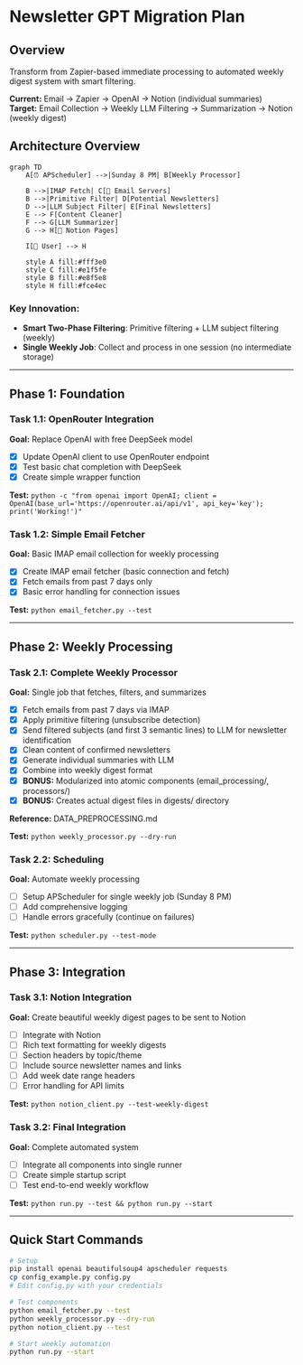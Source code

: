 # Newsletter GPT Migration Plan

## Overview
Transform from Zapier-based immediate processing to automated weekly digest system with smart filtering.

**Current:** Email → Zapier → OpenAI → Notion (individual summaries)  
**Target:** Email Collection → Weekly LLM Filtering → Summarization → Notion (weekly digest)

## Architecture Overview

```mermaid
graph TD
    A[⏰ APScheduler] -->|Sunday 8 PM| B[Weekly Processor]
    
    B -->|IMAP Fetch| C[📧 Email Servers]
    B -->|Primitive Filter| D[Potential Newsletters]
    D -->|LLM Subject Filter| E[Final Newsletters]
    E --> F[Content Cleaner]
    F --> G[LLM Summarizer] 
    G --> H[📄 Notion Pages]
    
    I[👤 User] --> H
    
    style A fill:#fff3e0
    style C fill:#e1f5fe
    style B fill:#e8f5e8
    style H fill:#fce4ec
```

### Key Innovation:
- **Smart Two-Phase Filtering**: Primitive filtering + LLM subject filtering (weekly)
- **Single Weekly Job**: Collect and process in one session (no intermediate storage)

---

## Phase 1: Foundation

### Task 1.1: OpenRouter Integration
**Goal:** Replace OpenAI with free DeepSeek model

- [x] Update OpenAI client to use OpenRouter endpoint
- [x] Test basic chat completion with DeepSeek
- [x] Create simple wrapper function

**Test:** `python -c "from openai import OpenAI; client = OpenAI(base_url='https://openrouter.ai/api/v1', api_key='key'); print('Working!')"`

### Task 1.2: Simple Email Fetcher
**Goal:** Basic IMAP email collection for weekly processing

- [x] Create IMAP email fetcher (basic connection and fetch)
- [x] Fetch emails from past 7 days only
- [x] Basic error handling for connection issues

**Test:** `python email_fetcher.py --test`

---

## Phase 2: Weekly Processing

### Task 2.1: Complete Weekly Processor
**Goal:** Single job that fetches, filters, and summarizes

- [x] Fetch emails from past 7 days via IMAP
- [x] Apply primitive filtering (unsubscribe detection)
- [x] Send filtered subjects (and first 3 semantic lines) to LLM for newsletter identification
- [x] Clean content of confirmed newsletters
- [x] Generate individual summaries with LLM
- [x] Combine into weekly digest format
- [x] **BONUS:** Modularized into atomic components (email_processing/, processors/)
- [x] **BONUS:** Creates actual digest files in digests/ directory

**Reference:** DATA_PREPROCESSING.md

**Test:** `python weekly_processor.py --dry-run`

### Task 2.2: Scheduling
**Goal:** Automate weekly processing

- [ ] Setup APScheduler for single weekly job (Sunday 8 PM)
- [ ] Add comprehensive logging
- [ ] Handle errors gracefully (continue on failures)

**Test:** `python scheduler.py --test-mode`

---

## Phase 3: Integration

### Task 3.1: Notion Integration
**Goal:** Create beautiful weekly digest pages to be sent to Notion

- [ ] Integrate with Notion
- [ ] Rich text formatting for weekly digests
- [ ] Section headers by topic/theme
- [ ] Include source newsletter names and links
- [ ] Add week date range headers
- [ ] Error handling for API limits

**Test:** `python notion_client.py --test-weekly-digest`

### Task 3.2: Final Integration
**Goal:** Complete automated system

- [ ] Integrate all components into single runner
- [ ] Create simple startup script
- [ ] Test end-to-end weekly workflow

**Test:** `python run.py --test && python run.py --start`

---

## Quick Start Commands

```bash
# Setup
pip install openai beautifulsoup4 apscheduler requests
cp config_example.py config.py
# Edit config.py with your credentials

# Test components
python email_fetcher.py --test
python weekly_processor.py --dry-run
python notion_client.py --test

# Start weekly automation
python run.py --start
```
